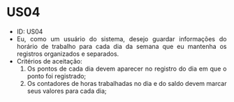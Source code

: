 # US04

<ul>
<li> ID: US04</li>
<li align="justify"> Eu, como um usuário do sistema, desejo guardar informações do horário de trabalho para cada dia da semana que eu mantenha os registros organizados e separados.</li>
<li align="justify"> Critérios de aceitação:
    <ol>
    <li> Os pontos de cada dia devem aparecer no registro do dia em que o ponto foi registrado;</li>
    <li> Os contadores de horas trabalhadas no dia e do saldo devem marcar seus valores para cada dia;</li>
    </ol>
</ul>